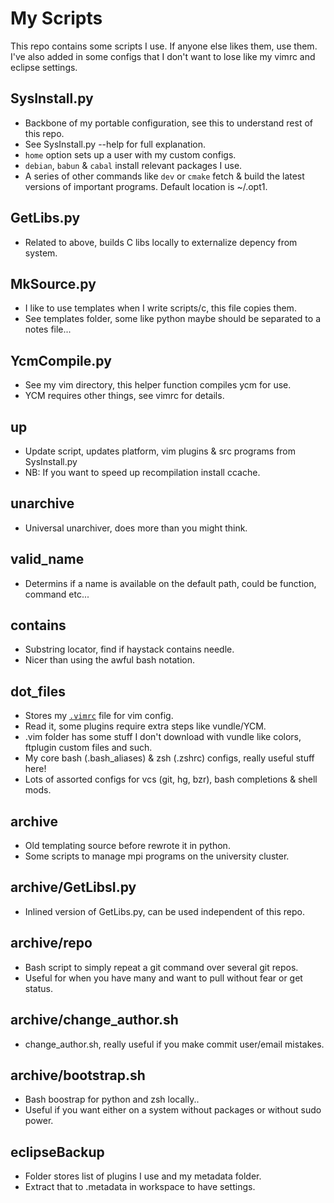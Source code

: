 My Scripts
==========

This repo contains some scripts I use.
If anyone else likes them, use them.
I've also added in some configs that I don't want to lose like my vimrc and eclipse settings.

SysInstall.py
-------------
* Backbone of my portable configuration, see this to understand rest of this repo.
* See SysInstall.py --help for full explanation.
* `home` option sets up a user with my custom configs.
* `debian`, `babun` & `cabal` install relevant packages I use.
* A series of other commands like `dev` or `cmake` fetch & build
    the latest versions of important programs. Default location is
    ~/.opt1.

GetLibs.py
----------
* Related to above, builds C libs locally to externalize depency from system. 

MkSource.py
-----------
* I like to use templates when I write scripts/c, this file copies them.
* See templates folder, some like python maybe should be separated to a notes file...

YcmCompile.py
-------------
* See my vim directory, this helper function compiles ycm for use.
* YCM requires other things, see vimrc for details.

up
--
* Update script, updates platform, vim plugins & src programs from SysInstall.py
* NB: If you want to speed up recompilation install ccache.

unarchive
---------
* Universal unarchiver, does more than you might think.

valid_name
----------
* Determins if a name is available on the default path, could be function, command etc... 

contains
--------
* Substring locator, find if haystack contains needle.
* Nicer than using the awful bash notation.

dot_files
-------------------
* Stores my [`.vimrc`](https://github.com/starcraftman/.my_scripts/blob/master/dot_files/.vimrc) file for vim config.
* Read it, some plugins require extra steps like vundle/YCM.
* .vim folder has some stuff I don't download with vundle like colors, ftplugin custom files and such.
* My core bash (.bash_aliases) & zsh (.zshrc) configs, really useful stuff here!
* Lots of assorted configs for vcs (git, hg, bzr), bash completions & shell mods.

archive
-------
* Old templating source before rewrote it in python.
* Some scripts to manage mpi programs on the university cluster.

archive/GetLibsI.py
-------------------
* Inlined version of GetLibs.py, can be used independent of this repo.

archive/repo
------------
* Bash script to simply repeat a git command over several git repos.
* Useful for when you have many and want to pull without fear or get status.

archive/change_author.sh
------------------------
* change_author.sh, really useful if you make commit user/email mistakes.

archive/bootstrap.sh
------------------------
* Bash boostrap for python and zsh locally..
* Useful if you want either on a system without packages or without sudo power.

eclipseBackup
--------------
* Folder stores list of plugins I use and my metadata folder.
* Extract that to .metadata in workspace to have settings.

